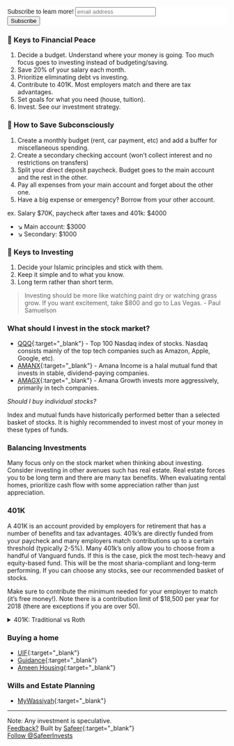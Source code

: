 

<!-- Begin Mailchimp Signup Form -->
<meta name="viewport" content="initial-scale=1.0, maximum-scale=1.0">

<link href="//cdn-images.mailchimp.com/embedcode/horizontal-slim-10_7.css" rel="stylesheet" type="text/css">
<style type="text/css">
	#mc_embed_signup{background:#fff; clear:left; font:14px Helvetica,Arial,sans-serif; width:100%;}
	/* Add your own Mailchimp form style overrides in your site stylesheet or in this style block.
	   We recommend moving this block and the preceding CSS link to the HEAD of your HTML file. */
</style>
<div id="mc_embed_signup">
<form action="https://finance.us20.list-manage.com/subscribe/post?u=f25d3a21b95ed7e2861d132d5&amp;id=f0d087d739" method="post" id="mc-embedded-subscribe-form" name="mc-embedded-subscribe-form" class="validate" target="_blank" novalidate>
    <div id="mc_embed_signup_scroll">
	<label for="mce-EMAIL">Subscribe to learn more!</label>
	<input type="email" value="" name="EMAIL" class="email" id="mce-EMAIL" placeholder="email address" required>
    <!-- real people should not fill this in and expect good things - do not remove this or risk form bot signups-->
    <div style="position: absolute; left: -5000px;" aria-hidden="true"><input type="text" name="b_f25d3a21b95ed7e2861d132d5_f0d087d739" tabindex="-1" value=""></div>
    <div class="clear"><input type="submit" value="Subscribe" name="subscribe" id="mc-embedded-subscribe" class="button"></div>
    </div>
</form>
</div>

<!--End mc_embed_signup-->

### :key: Keys to Financial Peace

1. Decide a budget. Understand where your money is going. Too much focus goes to investing instead of budgeting/saving.
2. Save 20% of your salary each month.
3. Prioritize eliminating debt vs investing. 
4. Contribute to 401K. Most employers match and there are tax advantages. 
5. Set goals for what you need (house, tuition).
6. Invest. See our investment strategy. 

### :key: How to Save Subconsciously
1. Create a monthly budget (rent, car payment, etc) and add a buffer for miscellaneous spending. 
2. Create a secondary checking account (won’t collect interest and no restrictions on transfers)
3. Split your direct deposit paycheck. Budget goes to the main account and the rest in the other. 
4. Pay all expenses from your main account and forget about the other one. 
5. Have a big expense or emergency? Borrow from your other account.  

ex. Salary $70K, paycheck after taxes and 401k: $4000

* :arrow_lower_right: Main account: $3000
* :arrow_lower_right: Secondary: $1000

### :key: Keys to Investing
1. Decide your Islamic principles and stick with them.
2. Keep it simple and to what you know.
3. Long term rather than short term.

> Investing should be more like watching paint dry or watching grass grow. If you want excitement, take $800 and go to Las Vegas. - Paul Samuelson

### What should I invest in the stock market?

- [QQQ](https://www.morningstar.com/etfs/xnas/qqq/quote.html){:target="_blank"} - Top 100 Nasdaq index of stocks. Nasdaq consists mainly of the top tech companies such as Amazon, Apple, Google, etc). 
- [AMANX](https://www.saturna.com/amana/income-fund#/overview){:target="_blank"} - Amana Income is a halal mutual fund that invests in stable, dividend-paying companies. 
- [AMAGX](https://www.saturna.com/amana/growth-fund#/overview){:target="_blank"} - Amana Growth invests more aggressively, primarily in tech companies.


*Should I buy individual stocks?*

Index and mutual funds have historically performed better than a selected basket of stocks. It is highly recommended to invest most of your money in these types of funds.

### Balancing Investments
Many focus only on the stock market when thinking about investing. Consider investing in other avenues such has real estate. Real estate forces you to be long term and there are many tax benefits. When evaluating rental homes, prioritize cash flow with some appreciation rather than just appreciation. 

### 401K
A 401K is an account provided by employers for retirement that has a number of benefits and tax advantages. 401k’s are directly funded from your paycheck and many employers match contributions up to a certain threshold (typically 2-5%). Many 401k’s only allow you to choose from a handful of Vanguard funds. If this is the case, pick the most tech-heavy and equity-based fund.  This will be the most sharia-compliant and long-term performing. If you can choose any stocks, see our recommended basket of stocks. 

Make sure to contribute the minimum needed for your employer to match (it’s free money!). Note there is a contribution limit of $18,500 per year for 2018 (there are exceptions if you are over 50). 

<details>
<summary>401K: Traditional vs Roth</summary>
<br>
There are two types of 401k: Traditional (pre-tax contributions) and Roth (post-tax contributions). Contributions to a traditional 401k can be deducted from your gross income in that year. However, you will need pay income tax when withdrawing at retirement. With a Roth 401K, tax is deducted upfront since you are contributing post-tax dollars. Roth 401k is great for young professionals as you will probably be earning more and in a higher tax bracket.
<br><br>
If your employer offers both, consider splitting contributions to both. 
<br><br>
You can also individually open a Roth IRA but there are heavy limitations in terms of contribution amounts and how much you earn ($199K married, $135K single adjusted gross income).
</details>

### Buying a home
- [UIF](http://www.myuif.com){:target="_blank"}
- [Guidance](https://www.guidanceresidential.com){:target="_blank"}
- [Ameen Housing](http://www.ameenhousing.com){:target="_blank"}

### Wills and Estate Planning
- [MyWassiyah](https://www.mywassiyah.com){:target="_blank"}

---
Note: Any investment is speculative. 
<br>
[Feedback?](mailto:info@muslim.finance) Built by [Safeer](https://www.linkedin.com/in/safeermohiuddin){:target="_blank"}
<br>
<a href="https://twitter.com/SafeerInvests?ref_src=twsrc%5Etfw" class="twitter-follow-button" data-show-count="false">Follow @SafeerInvests</a><script async src="https://platform.twitter.com/widgets.js" charset="utf-8"></script>


